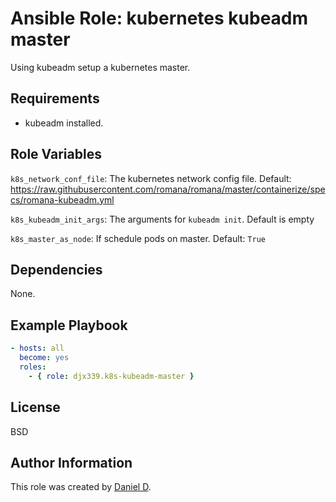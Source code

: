 Ansible Role: kubernetes kubeadm master
=========

Using kubeadm setup a kubernetes master.

Requirements
------------

- kubeadm installed.

Role Variables
--------------

`k8s_network_conf_file`: The kubernetes network config file.
Default: https://raw.githubusercontent.com/romana/romana/master/containerize/specs/romana-kubeadm.yml

`k8s_kubeadm_init_args`: The arguments for `kubeadm init`. Default is empty

`k8s_master_as_node`: If schedule pods on master. Default: `True`

Dependencies
------------

None.

Example Playbook
----------------

```yml
- hosts: all
  become: yes
  roles:
    - { role: djx339.k8s-kubeadm-master }
```

License
-------

BSD

Author Information
------------------

This role was created by [Daniel D](https://github.com/djx339).
